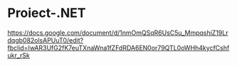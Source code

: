 # Proiect-.NET  

https://docs.google.com/document/d/1nmOmQSqR6UsC5u_MmpqshiZ19Lrdqgb082olsAPUuT0/edit?fbclid=IwAR3UfG2fK7euTXnaWna1fZFdRDA6EN0or79QTL0oWHh4kycfCshfukr_rSk

